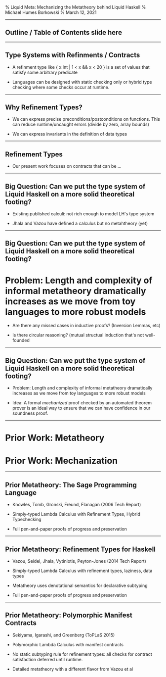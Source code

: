% Liquid Meta: Mechanizing the Metatheory behind Liquid Haskell
% Michael Humes Borkowski
% March 12, 2021

---

## Outline / Table of Contents slide here

---

## Type Systems with Refinments / Contracts

 * A refinment type like { x:Int | 1 < x && x < 20 } is a set of values that satisfy some arbitrary predicate

 * Languages can be designed with static checking only or hybrid type checking where some checks occur at runtime.

---

## Why Refinement Types?

 * We can express precise preconditions/postconditions on functions. This can reduce runtime/uncaught errors (divide by zero, array bounds)

 * We can express invariants in the definition of data types

---

## Refinement Types

 * Our present work focuses on contracts that can be ...

---

## Big Question: Can we put the type system of Liquid Haskell on a more solid theoretical footing?
	
 * Existing published calculi: not rich enough to model LH's type system

 * Jhala and Vazou have defined a calculus but no metahtheory (yet) 

---

## Big Question: Can we put the type system of Liquid Haskell on a more solid theoretical footing?
	
#  Problem: Length and complexity of informal metatheory dramatically increases as we move from toy languages to more robust models

 * Are there any missed cases in inductive proofs? (Inversion Lemmas, etc)

 * Is there circular reasoning? (mutual structual induction that's not well-founded

---

## Big Question: Can we put the type system of Liquid Haskell on a more solid theoretical footing?
	
 *  Problem: Length and complexity of informal metatheory dramatically increases as we move from toy languages to more robust models

 *  Idea: A formal _mechanized_ proof checked by an automated theorem prover is an ideal way to ensure that we can have confidence in our soundness proof.

---

# Prior Work: Metatheory

# Prior Work: Mechanization

---

## Prior Metatheory: The Sage Programming Language

 * Knowles, Tomb, Gronski, Freund, Flanagan (2006 Tech Report)

 * Simply-typed Lambda Calculus with Refinement Types, Hybrid Typechecking

 * Full pen-and-paper proofs of progress and preservation 

---

## Prior Metatheory: Refinement Types for Haskell

 * Vazou, Seidel, Jhala, Vytiniotis, Peyton-Jones (2014 Tech Report)

 * Simply-typed Lambda Calculus with refinement types, laziness, data types

 * Metatheory uses denotational semantics for declarative subtyping

 * Full pen-and-paper proofs of progress and preservation

---

## Prior Metatheory: Polymorphic Manifest Contracts

 * Sekiyama, Igarashi, and Greenberg (ToPLaS 2015)

 * Polymorphic Lambda Calculus with manifest contracts

 * No static subtyping rule for refinement types: all checks for contract satisfaction deferred until runtime.

 * Detailed metatheory with a different flavor from Vazou et al

